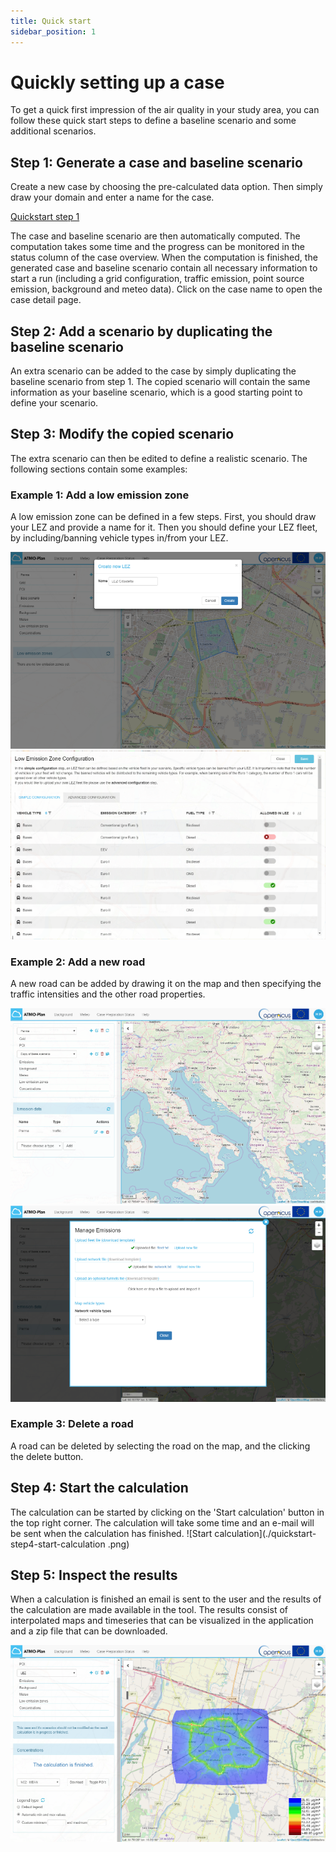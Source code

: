 ```yaml
---
title: Quick start
sidebar_position: 1
---
```


# Quickly setting up a case

To get a quick first impression of the air quality in your study area, you can follow these quick start steps to define a baseline scenario and some additional scenarios.

## Step 1: Generate a case and baseline scenario

Create a new case by choosing the pre-calculated data option. Then simply draw your domain and enter a name for the case.

[Quickstart step 1](./quickstart-step-1.png)

The case and baseline scenario are then automatically computed. The computation takes some time and the progress can be monitored in the status column of the case overview. When the computation is finished, the generated case and baseline scenario contain all necessary information to start a run (including a grid configuration, traffic emission, point source emission, background and meteo data). Click on the case name to open the case detail page.

## Step 2: Add a scenario by duplicating the baseline scenario

An extra scenario can be added to the case by simply duplicating the baseline scenario from step 1. The copied scenario will contain the same information as your baseline scenario, which is a good starting point to define your scenario.

## Step 3: Modify the copied scenario

The extra scenario can then be edited to define a realistic scenario. The following sections contain some examples:

### Example 1: Add a low emission zone

A low emission zone can be defined in a few steps. First, you should draw your LEZ and provide a name for it. Then you should define your LEZ fleet, by including/banning vehicle types in/from your LEZ.

![Add LEZ](./quickstart-step3-add-LEZ.png)
![Vehicle restrictions LEZ](./quickstart-step3-vehicle-restrictions.png)

### Example 2: Add a new road

A new road can be added by drawing it on the map and then specifying the traffic intensities and the other road properties.

![Add new road 1](./quickstart-step3-new-road-1.png)
![Add new road 2](./quickstart-step3-new-road-2.png)

### Example 3: Delete a road

A road can be deleted by selecting the road on the map, and the clicking the delete button.

## Step 4: Start the calculation

The calculation can be started by clicking on the 'Start calculation' button in the top right corner. The calculation will take some time and an e-mail will be sent when the calculation has finished.
![Start calculation](./quickstart-step4-start-calculation .png)

## Step 5: Inspect the results

When a calculation is finished an email is sent to the user and the results of the calculation are made available in the tool. The results consist of interpolated maps and timeseries that can be visualized in the application and a zip file that can be downloaded.

![View results](./quickstart-step5-results.png)
